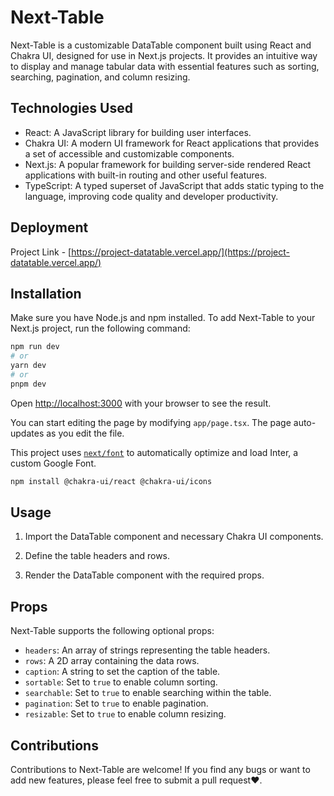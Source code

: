 # Next-Table

Next-Table is a customizable DataTable component built using React and Chakra UI, designed for use in Next.js projects. It provides an intuitive way to display and manage tabular data with essential features such as sorting, searching, pagination, and column resizing.

## Technologies Used

- React: A JavaScript library for building user interfaces.
- Chakra UI: A modern UI framework for React applications that provides a set of accessible and customizable components.
- Next.js: A popular framework for building server-side rendered React applications with built-in routing and other useful features.
- TypeScript: A typed superset of JavaScript that adds static typing to the language, improving code quality and developer productivity.

## Deployment
Project Link - [https://project-datatable.vercel.app/](https://project-datatable.vercel.app/)

## Installation

Make sure you have Node.js and npm installed. To add Next-Table to your Next.js project, run the following command:

```bash
npm run dev
# or
yarn dev
# or
pnpm dev
```

Open [http://localhost:3000](http://localhost:3000) with your browser to see the result.

You can start editing the page by modifying `app/page.tsx`. The page auto-updates as you edit the file.

This project uses [`next/font`](https://nextjs.org/docs/basic-features/font-optimization) to automatically optimize and load Inter, a custom Google Font.

```bash
npm install @chakra-ui/react @chakra-ui/icons
```

## Usage

1. Import the DataTable component and necessary Chakra UI components.

2. Define the table headers and rows.

3. Render the DataTable component with the required props.

## Props

Next-Table supports the following optional props:

- `headers`: An array of strings representing the table headers.
- `rows`: A 2D array containing the data rows.
- `caption`: A string to set the caption of the table.
- `sortable`: Set to `true` to enable column sorting.
- `searchable`: Set to `true` to enable searching within the table.
- `pagination`: Set to `true` to enable pagination.
- `resizable`: Set to `true` to enable column resizing.

## Contributions

Contributions to Next-Table are welcome! If you find any bugs or want to add new features, please feel free to submit a pull request❤️.
